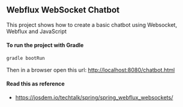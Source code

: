 Webflux WebSocket Chatbot
----------------------------

This project shows how to create a basic chatbot using Websocket, Webflux and JavaScript

#### To run the project with Gradle

```bash
gradle bootRun
```

Then in a browser open this url: [http://localhost:8080/chatbot.html](http://localhost:8080/chatbot.html)

#### Read this as reference

* https://josdem.io/techtalk/spring/spring_webflux_websockets/